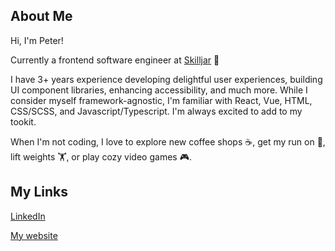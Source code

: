 ## About Me
Hi, I'm Peter!

Currently a frontend software engineer at [Skilljar](https://www.skilljar.com/) 🍳

I have 3+ years experience developing delightful user experiences, building UI component libraries, enhancing accessibility, and much more. While I consider myself framework-agnostic, I'm familiar with React, Vue, HTML, CSS/SCSS, and Javascript/Typescript. I'm always excited to add to my tookit.

When I'm not coding, I love to explore new coffee shops ☕, get my run on 🏃, lift weights 🏋️, or play cozy video games 🎮.

## My Links
[LinkedIn](https://www.linkedin.com/in/peterswkang/)

[My website](https://peterkangdev.vercel.app/)
